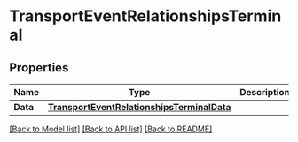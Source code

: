 # TransportEventRelationshipsTerminal

## Properties

Name | Type | Description | Notes
------------ | ------------- | ------------- | -------------
**Data** | [**TransportEventRelationshipsTerminalData**](transport_event_relationships_terminal_data.md) |  | [optional] 

[[Back to Model list]](../README.md#documentation-for-models) [[Back to API list]](../README.md#documentation-for-api-endpoints) [[Back to README]](../README.md)


